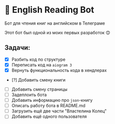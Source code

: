 # 📘 English Reading Bot
Бот для чтения книг на английском в Телеграме

Этот бот был одной из моих первых разработок 😊

## Задачи:
- [x] Разбить код по структуре
- [x] Переписать код на `aiogram 3`
- [x] Вернуть функциональность кода в хендлерах
- [?] Добавить смену книги
- [ ] Добавить смену страницы
- [ ] Задеплоить бота
- [ ] Добавить информацию про `json`-книгу
- [ ] Описать работу бота в README.md  
- [ ] Загрузить ещё две части "Властелина Колец"
- [ ] Добавить ещё одного пользователя
